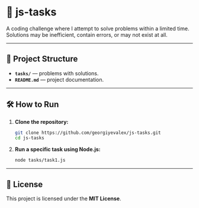 # 🚀 js-tasks  

A coding challenge where I attempt to solve problems within a limited time.  
Solutions may be inefficient, contain errors, or may not exist at all.  

---

## 📂 Project Structure  

- **`tasks/`** — problems with solutions.  
- **`README.md`** — project documentation.  

---

## 🛠 How to Run  

1. **Clone the repository:**  
   ```sh
   git clone https://github.com/georgiyevalex/js-tasks.git
   cd js-tasks
   ```
2. **Run a specific task using Node.js:**  
   ```sh
   node tasks/task1.js
   ```

---

## 📜 License  

This project is licensed under the **MIT License**.  

